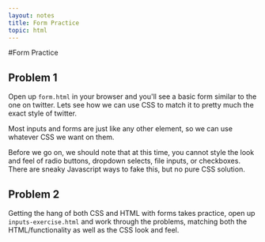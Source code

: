 ```yaml
---
layout: notes
title: Form Practice
topic: html
---
```


#Form Practice

## Problem 1

Open up `form.html` in your browser and you'll see a basic form similar to the one on twitter. Lets see how we can use CSS to match it to pretty much the exact style of twitter.

Most inputs and forms are just like any other element, so we can use whatever CSS we want on them.

Before we go on, we should note that at this time, you cannot style the look and feel of radio buttons, dropdown selects, file inputs, or checkboxes. There are sneaky Javascript ways to fake this, but no pure CSS solution.


## Problem 2

Getting the hang of both CSS and HTML with forms takes practice, open up `inputs-exercise.html` and work through the problems, matching both the HTML/functionality as well as the CSS look and feel.